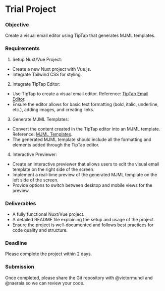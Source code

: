 # Trial Project

### Objective

Create a visual email editor using TipTap that generates MJML templates.

### Requirements

1. Setup Nuxt/Vue Project:

- Create a new Nuxt project with Vue.js.
- Integrate Tailwind CSS for styling.

2. Integrate TipTap Editor:

- Use TipTap to create a visual email editor.
  Reference: [TipTap Email Editor](https://templates.tiptap.dev/gkDq8mp9Jt).
- Ensure the editor allows for basic text formatting (bold, italic, underline, etc.), adding images, and creating
  links.

3. Generate MJML Templates:

- Convert the content created in the TipTap editor into an MJML template.
  Reference: [MJML Templates](https://mjml.io/templates).
- The generated MJML template should include all the formatting and elements added through the TipTap editor.

4. Interactive Previewer:

- Create an interactive previewer that allows users to edit the visual email template on the right side of the screen.
- Implement a real-time preview of the generated MJML template on the left side of the screen.
- Provide options to switch between desktop and mobile views for the preview.

### Deliverables

- A fully functional Nuxt/Vue project.
- A detailed README file explaining the setup and usage of the project.
- Ensure the project is well-documented and follows best practices for code quality and structure.

### Deadline

Please complete the project within 2 days.

### Submission

Once completed, please share the Git repository with @victormundi and @naeraia so we can review your code.
